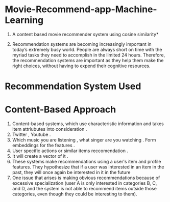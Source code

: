 # Movie-Recommend-app-Machine-Learning

1. A content based movie recommender system using cosine similarity*
   
2. Recommendation systems are becoming increasingly important in today’s extremely busy world. People are always short on time with the myriad tasks they need to accomplish in the limited 24 hours. Therefore, the recommendation systems are important as they help them make the right choices, without having to expend their cognitive resources.

# Recommendation System Used

# Content-Based Approach 

1. Content-based systems, which use characteristic information and takes item attriubutes into consideration .
2. Twitter , Youtube .
3. Which music you are listening , what singer are you watching . Form embeddings for the features .
4. User specific actions or similar items reccomendation .
5. It will create a vector of it .
6. These systems make recommendations using a user's item and profile features. They hypothesize that if a user was interested in an item in the past, they will once again be interested in it in the future
7. One issue that arises is making obvious recommendations because of excessive specialization (user A is only interested in categories B, C, and D, and the system is not able to recommend items outside those categories, even though they could be interesting to them).
